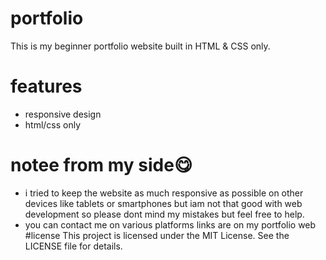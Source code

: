 # portfolio

This is my beginner portfolio website built in HTML & CSS only.

# features
- responsive design
- html/css only

# notee from my side😋
- i tried to keep the website as  much responsive as possible on other devices like tablets or smartphones but iam not that good with web development so please dont mind my mistakes but feel free to help.
- you can contact me on various platforms links are on my portfolio web
#license
This project is licensed under the MIT License. See the LICENSE file for details.
